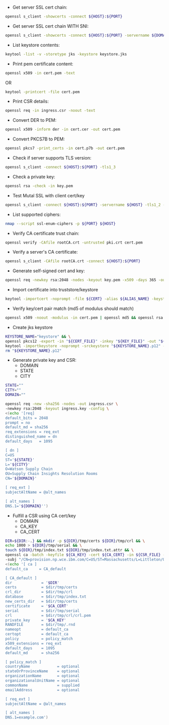 * Get server SSL cert chain:
```sh
openssl s_client -showcerts -connect ${HOST}:${PORT}
```
* Get server SSL cert chain WITH SNI:
```sh
openssl s_client -showcerts -connect ${HOST}:${PORT} -servername ${DOMAIN:-${HOST}}
```
* List keystore contents: 
```sh
keytool -list -v -storetype jks -keystore keystore.jks
```
* Print pem certificate content:  
```sh
openssl x509 -in cert.pem -text
```
OR
```sh
keytool -printcert -file cert.pem
```
* Print CSR details:
```sh
openssl req -in ingress.csr -noout -text
```
* Convert DER to PEM:
```sh
openssl x509 -inform der -in cert.cer -out cert.pem
```
* Convert PKCS7B to PEM:
```sh
openssl pkcs7 -print_certs -in cert.p7b -out cert.pem
```
* Check if server supports TLS version:
```sh
openssl s_client -connect ${HOST}:${PORT} -tls1_3
```
* Check a private key:
```sh
openssl rsa -check -in key.pem
```
* Test Mutal SSL with client cert/key
```sh
openssl s_client -connect ${HOST}:${PORT} -servername ${HOST} -tls1_2 -key ${KEY_FILE} -cert ${CERT_FILE} -CAfile ${CA_CHAIN_FILE}
```
* List supported ciphers:
```sh
nmap --script ssl-enum-ciphers -p ${PORT} ${HOST}
```
* Verify CA certificate trust chain:
```sh
openssl verify -CAfile rootCA.crt -untrusted pki.crt cert.pem
```
* Verify a server's CA certificate:
```sh
openssl s_client -CAfile rootCA.crt -connect ${HOST}:${PORT}
```
* Generate self-signed cert and key:
```sh
openssl req -newkey rsa:2048 -nodes -keyout key.pem -x509 -days 365 -out cert.pem -subj "/CN=${DOMAIN}"
```
* Import certificate into truststore/keystore
```sh
keytool -importcert -noprompt -file ${CERT} -alias ${ALIAS_NAME} -keystore ${KEYSTORE} -storepass changeit
```
* Verify key/cert pair match (md5 of modulus should match)
```sh
openssl x509 -noout -modulus -in cert.pem | openssl md5 && openssl rsa -noout -modulus -in key.pem | openssl md5
```
* Create jks keystore
```sh
KEYSTORE_NAME="keystore" && \
openssl pkcs12 -export -in "${CERT_FILE}" -inkey "${KEY_FILE}" -out "${KEYSTORE_NAME}.p12" -name "${ALIAS_NAME}" -password "pass:${PASSWORD}" && \
keytool -importkeystore -noprompt -srckeystore "${KEYSTORE_NAME}.p12" -srcstoretype pkcs12 -srcstorepass "${PASSWORD}" -destkeystore "${KEYSTORE_NAME}.jks" -deststoretype jks -deststorepass "${PASSWORD}" && \
rm "${KEYSTORE_NAME}.p12"
```
* Generate private key and CSR:
  - DOMAIN
  - STATE
  - CITY
```sh
STATE=""
CITY=""
DOMAIN=""

openssl req -new -sha256 -nodes -out ingress.csr \
-newkey rsa:2048 -keyout ingress.key -config \
<(echo '[req]
default_bits = 2048
prompt = no
default_md = sha256
req_extensions = req_ext
distinguished_name = dn
default_days   = 1095

[ dn ]
C=US
ST='${STATE}'
L='${CITY}'
O=Watson Supply Chain
OU=Supply Chain Insights Resolution Rooms
CN='${DOMAIN}'

[ req_ext ]
subjectAltName = @alt_names

[ alt_names ]
DNS.1='${DOMAIN}'')
```
* Fulfill a CSR using CA cert/key
  - DOMAIN
  - CA_KEY
  - CA_CERT
```sh
DIR=${DIR:-.} && mkdir -p ${DIR}/tmp/certs ${DIR}/tmp/crl && \
echo 1000 > ${DIR}/tmp/serial && \
touch ${DIR}/tmp/index.txt ${DIR}/tmp/index.txt.attr && \
openssl ca -batch -keyfile ${CA_KEY} -cert ${CA_CERT} -in ${CSR_FILE} -out ${DIR}/signed-server-cert.pem -notext \
-subj "/CN=provision.np.wce.ibm.com/C=US/ST=Massachusetts/L=Littleton/O=IBM/OU=toscana" -config \
<(echo '[ ca ]
default_ca     = CA_default

[ CA_default ]
dir             = '$DIR'
certs           = $dir/tmp/certs
crl_dir         = $dir/tmp/crl
database        = $dir/tmp/index.txt
new_certs_dir   = $dir/tmp/certs
certificate     = '$CA_CERT'
serial          = $dir/tmp/serial
crl             = $dir/tmp/crl/crl.pem
private_key     = '$CA_KEY'
RANDFILE        = $dir/tmp/.rnd
nameopt         = default_ca
certopt         = default_ca
policy          = policy_match
x509_extensions = req_ext
default_days    = 1095
default_md      = sha256

[ policy_match ]
countryName            = optional
stateOrProvinceName    = optional
organizationName       = optional
organizationalUnitName = optional
commonName             = supplied
emailAddress           = optional

[ req_ext ]
subjectAltName = @alt_names

[ alt_names ]
DNS.1=example.com')
```
